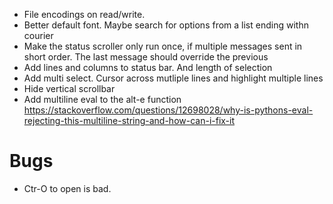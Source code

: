 
- File encodings on read/write. 
- Better default font. Maybe search for options from a list ending withn courier
- Make the status scroller only run once, if multiple messages sent in short order. The last message should override the previous
- Add lines and columns to status bar. And length of selection
- Add multi select. Cursor across mutliple lines and highlight multiple lines
- Hide vertical scrollbar
- Add multiline eval to the alt-e function https://stackoverflow.com/questions/12698028/why-is-pythons-eval-rejecting-this-multiline-string-and-how-can-i-fix-it


# Bugs
- Ctr-O to open is bad. 